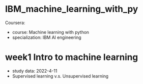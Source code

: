 # IBM_machine_learning_with_py
Coursera:
- course: Machine learning with python
- specialization: IBM AI engineering

# week1 Intro to machine learning
- study data: 2022-4-11
- Supervised learning v.s. Unsupervised learning
